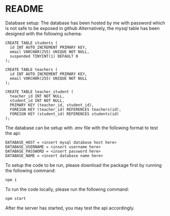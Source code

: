 # README
Database setup: The database has been hosted by me with password which is not safe to be exposed in github
Alternatively, the mysql table has been designed with the following schema:

```
CREATE TABLE students (
  id INT AUTO_INCREMENT PRIMARY KEY,
  email VARCHAR(255) UNIQUE NOT NULL,
  suspended TINYINT(1) DEFAULT 0
);

CREATE TABLE teachers (
  id INT AUTO_INCREMENT PRIMARY KEY,
  email VARCHAR(255) UNIQUE NOT NULL
);

CREATE TABLE teacher_student (
  teacher_id INT NOT NULL,
  student_id INT NOT NULL,
  PRIMARY KEY (teacher_id, student_id),
  FOREIGN KEY (teacher_id) REFERENCES teachers(id),
  FOREIGN KEY (student_id) REFERENCES students(id)
);
```

The database can be setup with .env file with the following format to test the api:
```
DATABASE_HOST = <insert mysql database host here>
DATABASE_USERNAME = <insert username here>
DATABASE_PASSWORD = <insert password here>
DATABASE_NAME = <insert database name here>
```

To setup the code to be run, please download the package first by running the following command:
```
npm i
```

To run the code locally, please run the following command:
```
npm start
```

After the server has started, you may test the api accordingly. 